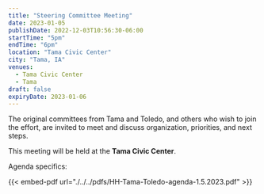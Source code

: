 ```yaml
---
title: "Steering Committee Meeting"
date: 2023-01-05
publishDate: 2022-12-03T10:56:30-06:00
startTime: "5pm"
endTime: "6pm"
location: "Tama Civic Center"
city: "Tama, IA"
venues:
  - Tama Civic Center
  - Tama
draft: false
expiryDate: 2023-01-06
--- 
```


The original committees from Tama and Toledo, and others who wish to join the effort, are invited to meet and discuss organization, priorities, and next steps.

This meeting will be held at the **Tama Civic Center**.

Agenda specifics:
  
{{< embed-pdf url="./../../pdfs/HH-Tama-Toledo-agenda-1.5.2023.pdf" >}}
 


  
 
